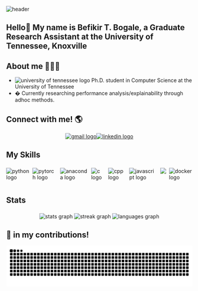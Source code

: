 ![header](https://capsule-render.vercel.app/api?type=waving&color=0080FE&height=250&section=header&text=Befikir's%20Github&fontColor=ffffff&fontSize=55)

<h2 align="left">Hello👋 My name is Befikir T. Bogale, a Graduate Research Assistant at the University of Tennessee, Knoxville</h2>


###

<h2 align="left">About me 👩🏾‍💻</h2>
<div>
  <ul>
    <li><img src="https://external-content.duckduckgo.com/iu/?u=https%3A%2F%2Flogodix.com%2Flogo%2F254059.png&f=1&nofb=1&ipt=36f92ffa5c29d3eb325752007c5ec1f2534f91bf5e3621664a446b67cce31041&ipo=images" height="20" alt="university of tennessee logo"/> Ph.D. student in Computer Science at the University of Tennessee </li>
    <li>�️ Currently researching performance analysis/explainability through adhoc methods.</li>
  </ul>
</div>

###

<h2 align="left">Connect with me! 🌎</h2>

<div style="display: flex; justify-content: center; align-items: center;">
    <a href="mailto:bbogale@vols.utk.edu" target="_blank">
        <img src="https://img.shields.io/static/v1?message=Gmail&logo=gmail&label=&color=D14836&logoColor=white&labelColor=&style=for-the-badge" height="30" alt="gmail logo" />
    </a>
    <a href="https://www.linkedin.com/in/befikir/" target="_blank">
        <img src="https://img.shields.io/static/v1?message=LinkedIn&logo=linkedin&label=&color=0077B5&logoColor=white&labelColor=&style=for-the-badge" height="30" alt="linkedin logo" />
    </a>
</div>


###


###

<h2 align="left">My Skills</h2>

###


<div style="display: flex; justify-content: center; align-items: center;">
  <img src="https://cdn.jsdelivr.net/gh/devicons/devicon/icons/python/python-original.svg" height="45" alt="python logo" />
  <img width="12" />
  <img src="https://cdn.jsdelivr.net/gh/devicons/devicon/icons/pytorch/pytorch-original.svg" height="45" alt="pytorch logo" />
  <img width="12" />
  <img src="https://cdn.jsdelivr.net/gh/devicons/devicon/icons/anaconda/anaconda-original.svg" height="45" alt="anaconda logo" />
  <img width="12" />
  <img src="https://cdn.jsdelivr.net/gh/devicons/devicon/icons/c/c-original.svg" height="45" alt="c logo" />
  <img width="12" />
  <img src="https://cdn.jsdelivr.net/gh/devicons/devicon@latest/icons/cplusplus/cplusplus-original.svg" height="45" alt="cpp logo" />
  <img width="12" />
  <img src="https://cdn.jsdelivr.net/gh/devicons/devicon/icons/javascript/javascript-original.svg" height="45" alt="javascript logo" />
  <img width="12" />
  <img src="https://cdn.jsdelivr.net/gh/devicons/devicon@latest/icons/dart/dart-original.svg" height="45" />
  <img width="12" />
  <img src="https://cdn.jsdelivr.net/gh/devicons/devicon/icons/docker/docker-original.svg" height="45" alt="docker logo" />
</div>


###

<h2 align="left">Stats</h2>

###


<div align="center">
  <img src="https://github-readme-stats.vercel.app/api?username=yejashi&hide_title=false&hide_rank=true&show_icons=true&include_all_commits=true&count_private=true&disable_animations=false&theme=shades-of-purple&locale=en&hide_border=true" height="150" alt="stats graph"  />
  <img src="https://streak-stats.demolab.com?user=yejashi&locale=en&mode=weekly&theme=shades-of-purple&hide_border=true&border_radius=5&date_format=M%20j%5B,%20Y%5D" height="150" alt="streak graph"  />
  <img src="https://github-readme-stats.vercel.app/api/top-langs?username=yejashi&locale=en&hide_title=false&layout=compact&card_width=320&langs_count=10&theme=shades-of-purple&hide_border=true" height="150" alt="languages graph"  />
</div>

###

<h2>🐍 in my contributions!</h2>

<img src="https://raw.githubusercontent.com/yejashi/yejashi/output/snake.svg" alt="Snake animation" />

###
